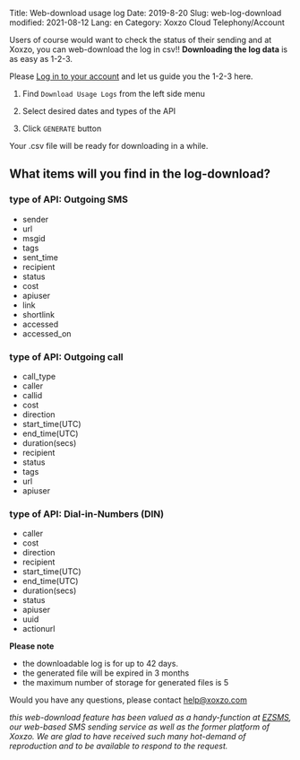 Title: Web-download usage log
Date: 2019-8-20
Slug: web-log-download
modified: 2021-08-12
Lang: en
Category: Xoxzo Cloud Telephony/Account

Users of course would want to check the status of their sending and at Xoxzo,
you can web-download the log in csv!!
**Downloading the log data** is as easy as 1-2-3.

Please [Log in to your account](https://www.xoxzo.com/en/accounts/login/) and let us guide you the 1-2-3 here.

1. Find `Download Usage Logs` from the left side menu

2. Select desired dates and types of the API

3. Click `GENERATE` button

Your .csv file will be ready for downloading in a while. 


## What items will you find in the log-download?

### type of API: Outgoing SMS
- sender
- url
- msgid
- tags
- sent_time
- recipient
- status
- cost
- apiuser
- link
- shortlink
- accessed
- accessed_on


### type of API: Outgoing call
- call_type
- caller
- callid
- cost
- direction
- start_time(UTC)
- end_time(UTC)
- duration(secs)
- recipient
- status
- tags
- url
- apiuser


### type of API: Dial-in-Numbers (DIN)
- caller
- cost
- direction
- recipient
- start_time(UTC)
- end_time(UTC)
- duration(secs)
- status
- apiuser
- uuid
- actionurl

**Please note**

* the downloadable log is for up to 42 days.
* the generated file will be expired in 3 months
* the maximum number of storage for generated files is 5

Would you have any questions, please contact help@xoxzo.com

_this web-download feature has been valued as a handy-function at [EZSMS](https://www.ezsms.biz/en/), our web-based SMS sending service as well as the former platform of Xoxzo. We are glad to have received such many hot-demand of reproduction and to be available to respond to the request._

